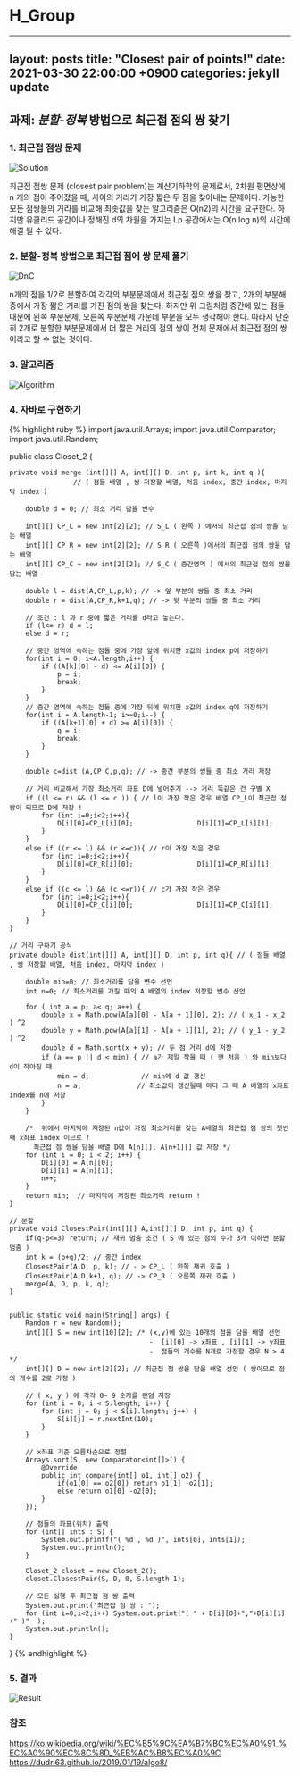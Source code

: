 # H_Group

---
layout: posts
title:  "Closest pair of points!"
date:   2021-03-30 22:00:00 +0900
categories: jekyll update
---

## 과제: _분할-정복_ 방법으로 최근접 점의 쌍 찾기



### 1. 최근접 점쌍 문제

![Solution](https://upload.wikimedia.org/wikipedia/commons/thumb/3/37/Closest_pair_of_points.svg/225px-Closest_pair_of_points.svg.png)

 최근접 점쌍 문제 (closest pair problem)는 계산기하학의 문제로서, 2차원 평면상에  n 개의 점이 주어졌을 때, 사이의 거리가 가장 짧은 두 점을 찾아내는 문제이다.
가능한 모든 점쌍들의 거리를 비교해 최솟값을 찾는 알고리즘은 O(n2)의 시간을 요구한다. 하지만 유클리드 공간이나 정해진 d의 차원을 가지는 Lp 공간에서는 O(n log n)의 시간에 해결 될 수 있다.


### 2. 분할-정복 방법으로 최근접 점에 쌍 문제 풀기
![DnC](https://dudri63.github.io/image/algo8-2.png)

 n개의 점을 1/2로 분할하여 각각의 부분문제에서 최근점 점의 쌍을 찾고, 2개의 부분해 중에서 가장 짧은 거리를 가진 점의 쌍을 찾는다.
하지만 위 그림처럼 중간에 있는 점들 때문에 왼쪽 부분문제, 오른쪽 부분문제 가운데 부분을 모두 생각해야 한다. 따라서 단순히 2개로 
분할한 부분문제에서 더 짧은 거리의 점의 쌍이 전체 문제에서 최근접 점의 쌍이라고 할 수 없는 것이다.


### 3. 알고리즘
![Algorithm](https://img1.daumcdn.net/thumb/R1280x0/?scode=mtistory2&fname=https%3A%2F%2Fblog.kakaocdn.net%2Fdn%2FFrfzz%2FbtqJDFZIbu7%2FNQ50TWJHLCktdGOc5ky9M0%2Fimg.png)



### 4. 자바로 구현하기
{% highlight ruby %}
import java.util.Arrays;
import java.util.Comparator;
import java.util.Random;

public class Closet_2 {

    private void merge (int[][] A, int[][] D, int p, int k, int q ){
                    // ( 점들 배열 , 쌍 저장할 배열, 처음 index, 중간 index, 마지막 index )

        double d = 0; // 최소 거리 담을 변수

        int[][] CP_L = new int[2][2]; // S_L ( 왼쪽 ) 에서의 최근접 점의 쌍을 담는 배열
        int[][] CP_R = new int[2][2]; // S_R ( 오른쪽 )에서의 최근접 점의 쌍을 담는 배열
        int[][] CP_C = new int[2][2]; // S_C ( 중간영역 ) 에서의 최근접 점의 쌍을 담는 배열

        double l = dist(A,CP_L,p,k); // -> 앞 부분의 쌍들 중 최소 거리
        double r = dist(A,CP_R,k+1,q); // -> 뒷 부분의 쌍들 중 최소 거리

        // 조건 : l 과 r 중에 짧은 거리를 d라고 놓는다.
        if (l<= r) d = l;
        else d = r;

        // 중간 영역에 속하는 점들 중에 가장 앞에 위치한 x값의 index p에 저장하기
        for(int i = 0; i<A.length;i++) {
            if ((A[k][0] - d) <= A[i][0]) {
                p = i;
                break;
            }
        }
        // 중간 영역에 속하는 점들 중에 가장 뒤에 위치한 x값의 index q에 저장하기
        for(int i = A.length-1; i>=0;i--) {
            if ((A[k+1][0] + d) >= A[i][0]) {
                q = i;
                break;
            }
        }

        double c=dist (A,CP_C,p,q); // -> 중간 부분의 쌍들 중 최소 거리 저장

        // 거리 비교해서 가장 최소거리 좌표 D에 넣어주기 --> 거리 똑같은 건 구별 X
        if ((l <= r) && (l <= c )) { // l이 가장 작은 경우 배열 CP_L이 최근접 점 쌍이 되므로 D에 저장 !
            for (int i=0;i<2;i++){
                D[i][0]=CP_L[i][0];                D[i][1]=CP_L[i][1];
            }
        }
        else if ((r <= l) && (r <=c)){ // r이 가장 작은 경우
            for (int i=0;i<2;i++){
                D[i][0]=CP_R[i][0];                D[i][1]=CP_R[i][1];
            }
        }
        else if ((c <= l) && (c <=r)){ // c가 가장 작은 경우
            for (int i=0;i<2;i++){
                D[i][0]=CP_C[i][0];                D[i][1]=CP_C[i][1];
            }
        }
    }

    // 거리 구하기 공식
    private double dist(int[][] A, int[][] D, int p, int q){ // ( 점들 배열 , 쌍 저장할 배열, 처음 index, 마지막 index )

        double min=0; // 최소거리를 담을 변수 선언
        int n=0; // 최소거리를 가질 때의 A 배열의 index 저장할 변수 선언

        for ( int a = p; a< q; a++) {
            double x = Math.pow(A[a][0] - A[a + 1][0], 2); // ( x_1 - x_2 ) ^2
            double y = Math.pow(A[a][1] - A[a + 1][1], 2); // ( y_1 - y_2 ) ^2
            double d = Math.sqrt(x + y); // 두 점 거리 d에 저장
            if (a == p || d < min) { // a가 제일 작을 때 ( 맨 처음 ) 와 min보다 d이 작아질 때
                min = d;             // min에 d 값 갱신
                n = a;              // 최소값이 갱신될때 마다 그 때 A 배열의 x좌표 index를 n에 저장
            }
        }

        /*  위에서 마지막에 저장된 n값이 가장 최소거리를 갖는 A배열의 최근접 점 쌍의 첫번째 x좌표 index 이므로 !
          최근접 점 쌍을 담을 배열 D에 A[n][], A[n+1][] 값 저장 */
        for (int i = 0; i < 2; i++) {
            D[i][0] = A[n][0];
            D[i][1] = A[n][1];
            n++;
        }
        return min;  // 마지막에 저장된 최소거리 return !
    }

    // 분할
    private void ClosestPair(int[][] A,int[][] D, int p, int q) {
        if(q-p<=3) return; // 재귀 멈춤 조건 ( S 에 있는 점의 수가 3개 이하면 분할 멈춤 )
        int k = (p+q)/2; // 중간 index
        ClosestPair(A,D, p, k); // - > CP_L ( 왼쪽 재귀 호출 )
        ClosestPair(A,D,k+1, q); // -> CP_R ( 오른쪽 재귀 호출 )
        merge(A, D, p, k, q);
    }


    public static void main(String[] args) {
        Random r = new Random();
        int[][] S = new int[10][2]; /* (x,y)에 있는 10개의 점을 담을 배열 선언
                                       -  [i][0] -> x좌표 , [i][1] -> y좌표
                                       -  점들의 개수를 N개로 가정할 경우 N > 4        */
        int[][] D = new int[2][2]; // 최근접 점 쌍을 담을 배열 선언 ( 쌍이므로 점의 개수를 2로 가정 )

        // ( x, y ) 에 각각 0~ 9 숫자를 랜덤 저장
        for (int i = 0; i < S.length; i++) {
            for (int j = 0; j < S[i].length; j++) {
                S[i][j] = r.nextInt(10);
            }
        }

        // x좌표 기준 오름차순으로 정렬
        Arrays.sort(S, new Comparator<int[]>() {
            @Override
            public int compare(int[] o1, int[] o2) {
                if(o1[0] == o2[0]) return o1[1] -o2[1];
                else return o1[0] -o2[0];
            }
        });

        // 점들의 좌표(위치) 출력
        for (int[] ints : S) {
            System.out.printf("( %d , %d )", ints[0], ints[1]);
            System.out.println();
        }

        Closet_2 closet = new Closet_2();
        closet.ClosestPair(S, D, 0, S.length-1);

        // 모든 실행 후 최근접 점 쌍 출력
        System.out.print("최근접 점 쌍 : ");
        for (int i=0;i<2;i++) System.out.print("( " + D[i][0]+","+D[i][1] +" )"  );
        System.out.println();
    }
}
{% endhighlight %}

### 5. 결과
![Result](https://sn3301files.storage.live.com/y4p4I7GFa0ia4xstgdDb8fujz6UrLGN3mtE9m0tKVrIo6d-CJyGTgZDAtI_IKCzkdeC4mqMdXdbSbB-Ytk83G9gKWE5lZWHLVRhvAdHzFkOWlAMi9_JyBaHmcUXU1wLBiEe-g7QEmIiwGOl2VE8Ci_gt9STzh9M_aWu0Ik9bVGmzrL9X4zBqTE7cTyPd-LXGVVF9vebK-6mekQsn3mlDstaBY_JrmiMErd_fufevGU7VZo/%EC%8A%A4%ED%81%AC%EB%A6%B0%EC%83%B7(13).png?psid=1&width=985&height=459)  




### 참조
https://ko.wikipedia.org/wiki/%EC%B5%9C%EA%B7%BC%EC%A0%91_%EC%A0%90%EC%8C%8D_%EB%AC%B8%EC%A0%9C
https://dudri63.github.io/2019/01/19/algo8/







